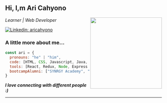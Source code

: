 <h2> Hi, I,m Ari Cahyono</h2>
<img align='right' src="https://media.giphy.com/media/ieyl9zmCjO4b4t6qoY/giphy.gif" width="230">
<p><em> Learner | Web Developer </em></p>

[![Linkedin: aricahyono](https://img.shields.io/badge/-thaianebraga-blue?style=flat-square&logo=Linkedin&logoColor=white&link=https://www.linkedin.com/in/thaianebraga/)](https://www.linkedin.com/in/aricahyonodev/)


### A little more about me...  

```javascript
const ari = {
  pronouns: "he" | "him",
  code: [HTML, CSS, Javascript, Java, PHP],
  tools: [React, Redux, Node, Express JS, Java Spring, Laravel],
  bootcampAlumni: ["SYNRGY Academy", "Digital Talent Scholarship", "Dicoding Academy"],
}
```

 <em><b>I love connecting with different people :)</b>

---

